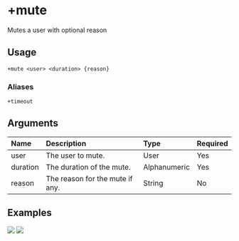 # +mute
Mutes a user with optional reason

## Usage
```
+mute <user> <duration> {reason}
```

### Aliases
```
+timeout
```

## Arguments
Name | Description | Type | Required
:-- | :-- | :-- | :--
user | The user to mute. | User | Yes
duration | The duration of the mute. | Alphanumeric | Yes
reason | The reason for the mute if any. | String | No

## Examples
![](https://user-images.githubusercontent.com/111157596/184516396-c548555c-dd6e-473d-988d-08283f11f368.jpg)
![](https://user-images.githubusercontent.com/111157596/184516448-55e78fee-46b7-4928-a62c-31afaf060eae.jpg)
